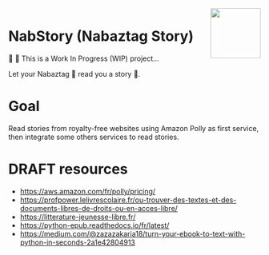 <img align="right" width="100" height="100" src="https://user-images.githubusercontent.com/861701/115144683-40346180-a04e-11eb-8ddf-307588fb182c.png">

# NabStory (Nabaztag Story)

🚨 🚧 This is a Work In Progress (WIP) project...

Let your Nabaztag 🐰 read you a story 📖.

# Goal

Read stories from royalty-free websites using Amazon Polly as first service, then integrate some others services to read stories.

# DRAFT resources

- https://aws.amazon.com/fr/polly/pricing/
- https://profpower.lelivrescolaire.fr/ou-trouver-des-textes-et-des-documents-libres-de-droits-ou-en-acces-libre/
- https://litterature-jeunesse-libre.fr/
- https://python-epub.readthedocs.io/fr/latest/
- https://medium.com/@zazazakaria18/turn-your-ebook-to-text-with-python-in-seconds-2a1e42804913
